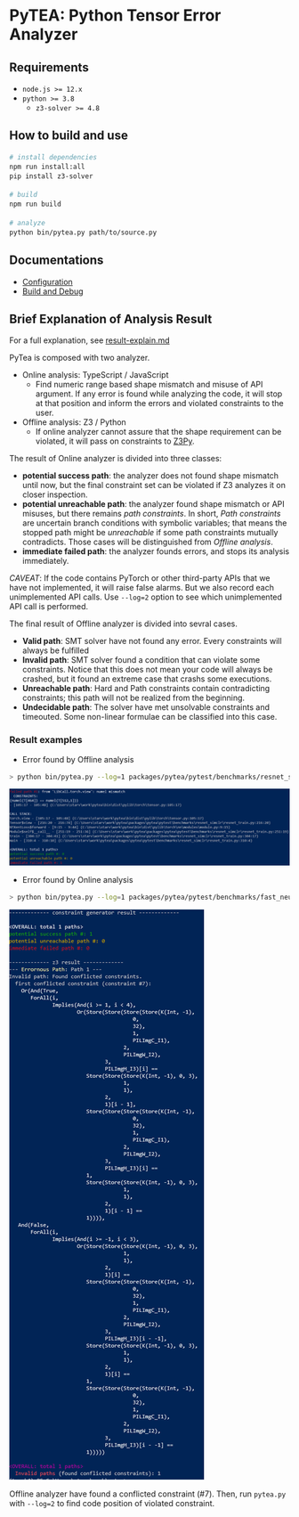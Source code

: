 # PyTEA: Python Tensor Error Analyzer

## Requirements

- `node.js >= 12.x`
- `python >= 3.8`
  - `z3-solver >= 4.8`

## How to build and use

```bash
# install dependencies
npm run install:all
pip install z3-solver

# build
npm run build

# analyze
python bin/pytea.py path/to/source.py
```

## Documentations

* [Configuration](doc/config.md)
* [Build and Debug](doc/build-and-debug.md)

## Brief Explanation of Analysis Result

For a full explanation, see [result-explain.md](doc/result-explain.md)

PyTea is composed with two analyzer.

* Online analysis: TypeScript / JavaScript
  * Find numeric range based shape mismatch and misuse of API argument. If any error is found while analyzing the code, it will stop at that position and inform the errors and violated constraints to the user.
* Offline analysis: Z3 / Python
  * If online analyzer cannot assure that the shape requirement can be violated, it will pass on constraints to [Z3Py](https://github.com/Z3Prover/z3).


The result of Online analyzer is divided into three classes:
* **potential success path**: the analyzer does not found shape mismatch until now, but the final constraint set can be violated if Z3 analyzes it on closer inspection.
* **potential unreachable path**: the analyzer found shape mismatch or API misuses, but there remains *path constraints*. In short, *Path constraints* are uncertain branch conditions with symbolic variables; that means the stopped path might be *unreachable* if some path constraints mutually contradicts. Those cases will be distinguished from *Offline analysis*.
* **immediate failed path**: the analyzer founds errors, and stops its analysis immediately.

*CAVEAT*: If the code contains PyTorch or other third-party APIs that we have not implemented, it will raise false alarms. But we also record each unimplemented API calls. Use `--log=2` option to see which unimplemented API call is performed.


The final result of Offline analyzer is divided into sevral cases.
* **Valid path**: SMT solver have not found any error. Every constraints will always be fulfilled
* **Invalid path**: SMT solver found a condition that can violate some constraints. Notice that this does not mean your code will always be crashed, but it found an extreme case that crashs some executions.
* **Unreachable path**: Hard and Path constraints contain contradicting constraints; this path will not be realized from the beginning.
* **Undecidable path**: The solver have met unsolvable constraints and timeouted. Some non-linear formulae can be classified into this case.


### Result examples

* Error found by Offline analysis

```bash
> python bin/pytea.py --log=1 packages/pytea/pytest/benchmarks/resnet_simclr/resnet_train.py
```

![result](img/result1.png)

* Error found by Online analysis

```bash
> python bin/pytea.py --log=1 packages/pytea/pytest/benchmarks/fast_neural_style/neural_style/neural_style.py
```

![result](img/result3.png)

Offline analyzer have found a conflicted constraint (#7). Then, run `pytea.py` with `--log=2` to find code position of violated constraint.